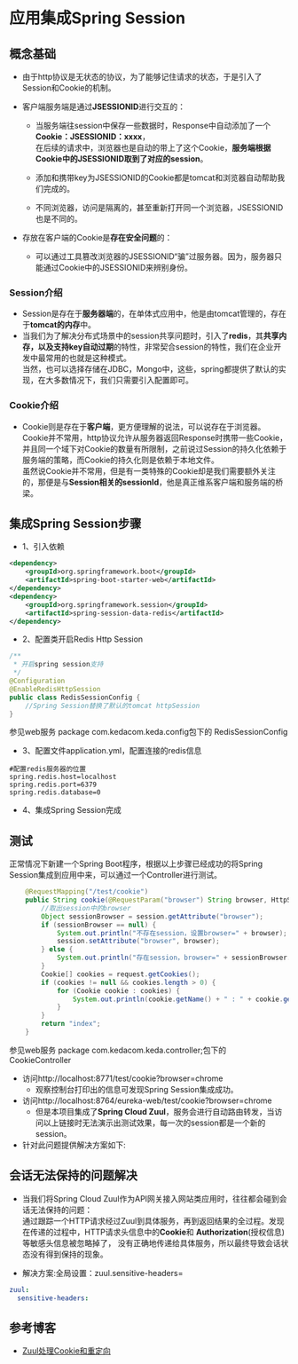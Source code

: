 # 应用集成Spring Session

## 概念基础
* 由于http协议是无状态的协议，为了能够记住请求的状态，于是引入了Session和Cookie的机制。</br>

* 客户端服务端是通过**JSESSIONID**进行交互的：</br>
    * 当服务端往session中保存一些数据时，Response中自动添加了一个**Cookie：JSESSIONID：xxxx**，</br>
在后续的请求中，浏览器也是自动的带上了这个Cookie，**服务端根据Cookie中的JSESSIONID取到了对应的session**。</br>

    * 添加和携带key为JSESSIONID的Cookie都是tomcat和浏览器自动帮助我们完成的。</br>
    * 不同浏览器，访问是隔离的，甚至重新打开同一个浏览器，JSESSIONID也是不同的。</br>

* 存放在客户端的Cookie是**存在安全问题**的：</br>
    * 可以通过工具篡改浏览器的JSESSIONID“骗”过服务器。因为，服务器只能通过Cookie中的JSESSIONID来辨别身份。
### Session介绍
* Session是存在于**服务器端**的，在单体式应用中，他是由tomcat管理的，存在于**tomcat的内存**中。</br>
* 当我们为了解决分布式场景中的session共享问题时，引入了**redis**，其**共享内存，以及支持key自动过期**的特性，非常契合session的特性，我们在企业开发中最常用的也就是这种模式。</br>
当然，也可以选择存储在JDBC，Mongo中，这些，spring都提供了默认的实现，在大多数情况下，我们只需要引入配置即可。</br>
### Cookie介绍
* Cookie则是存在于**客户端**，更方便理解的说法，可以说存在于浏览器。Cookie并不常用，http协议允许从服务器返回Response时携带一些Cookie，并且同一个域下对Cookie的数量有所限制，之前说过Session的持久化依赖于服务端的策略，而Cookie的持久化则是依赖于本地文件。</br>
虽然说Cookie并不常用，但是有一类特殊的Cookie却是我们需要额外关注的，那便是与**Session相关的sessionId**，他是真正维系客户端和服务端的桥梁。
             
## 集成Spring Session步骤
- 1、引入依赖
```xml
<dependency>
    <groupId>org.springframework.boot</groupId>
    <artifactId>spring-boot-starter-web</artifactId>
</dependency>
<dependency>
    <groupId>org.springframework.session</groupId>
    <artifactId>spring-session-data-redis</artifactId>
</dependency>
```              
- 2、配置类开启Redis Http Session
```java
/**
 * 开启spring session支持
 */
@Configuration
@EnableRedisHttpSession
public class RedisSessionConfig {
    //Spring Session替换了默认的tomcat httpSession
}
```
参见web服务 package com.kedacom.keda.config包下的 RedisSessionConfig
- 3、配置文件application.yml，配置连接的redis信息
```properties
#配置redis服务器的位置
spring.redis.host=localhost
spring.redis.port=6379
spring.redis.database=0
```
- 4、集成Spring Session完成

## 测试
正常情况下新建一个Spring Boot程序，根据以上步骤已经成功的将Spring Session集成到应用中来，可以通过一个Controller进行测试。
```java
    @RequestMapping("/test/cookie")
    public String cookie(@RequestParam("browser") String browser, HttpServletRequest request, HttpSession session) {
        //取出session中的browser
        Object sessionBrowser = session.getAttribute("browser");
        if (sessionBrowser == null) {
            System.out.println("不存在session，设置browser=" + browser);
            session.setAttribute("browser", browser);
        } else {
            System.out.println("存在session，browser=" + sessionBrowser.toString());
        }
        Cookie[] cookies = request.getCookies();
        if (cookies != null && cookies.length > 0) {
            for (Cookie cookie : cookies) {
                System.out.println(cookie.getName() + " : " + cookie.getValue());
            }
        }
        return "index";
    }
```
参见web服务 package com.kedacom.keda.controller;包下的 CookieController</br>
* 访问http://localhost:8771/test/cookie?browser=chrome </br>
    * 观察控制台打印出的信息可发现Spring Session集成成功。</br>
* 访问http://localhost:8764/eureka-web/test/cookie?browser=chrome </br>
    * 但是本项目集成了**Spring Cloud Zuul**，服务会进行自动路由转发，当访问以上链接时无法演示出测试效果，每一次的session都是一个新的session。</br>
* 针对此问题提供解决方案如下:

## 会话无法保持的问题解决
* 当我们将Spring Cloud Zuul作为API网关接入网站类应用时，往往都会碰到会话无法保持的问题：</br>
通过跟踪一个HTTP请求经过Zuul到具体服务，再到返回结果的全过程。发现在传递的过程中，HTTP请求头信息中的**Cookie**和 **Authorization**(授权信息) 等敏感头信息被忽略掉了，
没有正确地传递给具体服务，所以最终导致会话状态没有得到保持的现象。
- 解决方案:全局设置：zuul.sensitive-headers=
```yaml
zuul:
  sensitive-headers: 
```

## 参考博客
- [Zuul处理Cookie和重定向](http://blog.didispace.com/spring-cloud-zuul-cookie-redirect/)

